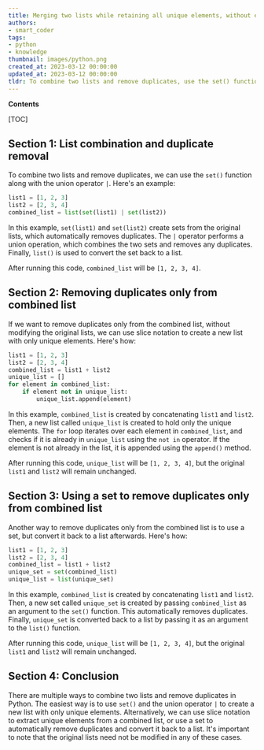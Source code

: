 ```yaml
---
title: Merging two lists while retaining all unique elements, without eliminating duplicate entries from the source list
authors:
- smart_coder
tags:
- python
- knowledge
thumbnail: images/python.png
created_at: 2023-03-12 00:00:00
updated_at: 2023-03-12 00:00:00
tldr: To combine two lists and remove duplicates, use the set() function and convert the resulting set back into a list, but do not modify the original lists to preserve the duplicates.
---
```


**Contents**

[TOC]

## Section 1: List combination and duplicate removal

To combine two lists and remove duplicates, we can use the `set()` function along with the union operator `|`. Here's an example:

```python
list1 = [1, 2, 3]
list2 = [2, 3, 4]
combined_list = list(set(list1) | set(list2))
```

In this example, `set(list1)` and `set(list2)` create sets from the original lists, which automatically removes duplicates. The `|` operator performs a union operation, which combines the two sets and removes any duplicates. Finally, `list()` is used to convert the set back to a list.

After running this code, `combined_list` will be `[1, 2, 3, 4]`.

## Section 2: Removing duplicates only from combined list

If we want to remove duplicates only from the combined list, without modifying the original lists, we can use slice notation to create a new list with only unique elements. Here's how:

```python
list1 = [1, 2, 3]
list2 = [2, 3, 4]
combined_list = list1 + list2
unique_list = []
for element in combined_list:
    if element not in unique_list:
        unique_list.append(element)
```

In this example, `combined_list` is created by concatenating `list1` and `list2`. Then, a new list called `unique_list` is created to hold only the unique elements. The `for` loop iterates over each element in `combined_list`, and checks if it is already in `unique_list` using the `not in` operator. If the element is not already in the list, it is appended using the `append()` method. 

After running this code, `unique_list` will be `[1, 2, 3, 4]`, but the original `list1` and `list2` will remain unchanged.


## Section 3: Using a set to remove duplicates only from combined list

Another way to remove duplicates only from the combined list is to use a set, but convert it back to a list afterwards. Here's how:

```python
list1 = [1, 2, 3]
list2 = [2, 3, 4]
combined_list = list1 + list2
unique_set = set(combined_list)
unique_list = list(unique_set)
```

In this example, `combined_list` is created by concatenating `list1` and `list2`. Then, a new set called `unique_set` is created by passing `combined_list` as an argument to the `set()` function. This automatically removes duplicates. Finally, `unique_set` is converted back to a list by passing it as an argument to the `list()` function.

After running this code, `unique_list` will be `[1, 2, 3, 4]`, but the original `list1` and `list2` will remain unchanged.


## Section 4: Conclusion

There are multiple ways to combine two lists and remove duplicates in Python. The easiest way is to use `set()` and the union operator `|` to create a new list with only unique elements. Alternatively, we can use slice notation to extract unique elements from a combined list, or use a set to automatically remove duplicates and convert it back to a list. It's important to note that the original lists need not be modified in any of these cases.
